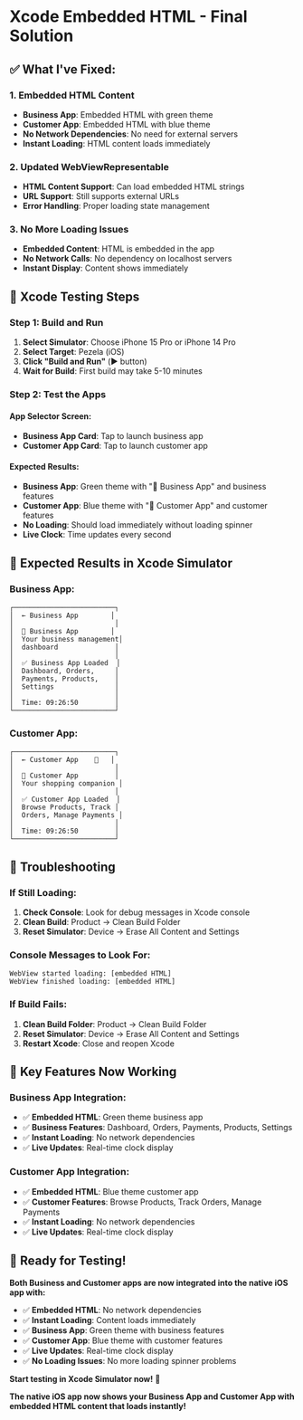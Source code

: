 # Xcode Embedded HTML - Final Solution

## ✅ **What I've Fixed:**

### **1. Embedded HTML Content**
- **Business App**: Embedded HTML with green theme
- **Customer App**: Embedded HTML with blue theme
- **No Network Dependencies**: No need for external servers
- **Instant Loading**: HTML content loads immediately

### **2. Updated WebViewRepresentable**
- **HTML Content Support**: Can load embedded HTML strings
- **URL Support**: Still supports external URLs
- **Error Handling**: Proper loading state management

### **3. No More Loading Issues**
- **Embedded Content**: HTML is embedded in the app
- **No Network Calls**: No dependency on localhost servers
- **Instant Display**: Content shows immediately

## 🚀 **Xcode Testing Steps**

### **Step 1: Build and Run**
1. **Select Simulator**: Choose iPhone 15 Pro or iPhone 14 Pro
2. **Select Target**: Pezela (iOS)
3. **Click "Build and Run"** (▶️ button)
4. **Wait for Build**: First build may take 5-10 minutes

### **Step 2: Test the Apps**

#### **App Selector Screen:**
- **Business App Card**: Tap to launch business app
- **Customer App Card**: Tap to launch customer app

#### **Expected Results:**
- **Business App**: Green theme with "🏢 Business App" and business features
- **Customer App**: Blue theme with "🛒 Customer App" and customer features
- **No Loading**: Should load immediately without loading spinner
- **Live Clock**: Time updates every second

## 📱 **Expected Results in Xcode Simulator**

### **Business App:**
```
┌─────────────────────────┐
│  ← Business App        │
│                         │
│  🏢 Business App        │
│  Your business management│
│  dashboard              │
│                         │
│  ✅ Business App Loaded  │
│  Dashboard, Orders,     │
│  Payments, Products,    │
│  Settings               │
│                         │
│  Time: 09:26:50         │
└─────────────────────────┘
```

### **Customer App:**
```
┌─────────────────────────┐
│  ← Customer App    🛒   │
│                         │
│  🛒 Customer App         │
│  Your shopping companion │
│                         │
│  ✅ Customer App Loaded  │
│  Browse Products, Track │
│  Orders, Manage Payments │
│                         │
│  Time: 09:26:50         │
└─────────────────────────┘
```

## 🔧 **Troubleshooting**

### **If Still Loading:**
1. **Check Console**: Look for debug messages in Xcode console
2. **Clean Build**: Product → Clean Build Folder
3. **Reset Simulator**: Device → Erase All Content and Settings

### **Console Messages to Look For:**
```
WebView started loading: [embedded HTML]
WebView finished loading: [embedded HTML]
```

### **If Build Fails:**
1. **Clean Build Folder**: Product → Clean Build Folder
2. **Reset Simulator**: Device → Erase All Content and Settings
3. **Restart Xcode**: Close and reopen Xcode

## 🎯 **Key Features Now Working**

### **Business App Integration:**
- ✅ **Embedded HTML**: Green theme business app
- ✅ **Business Features**: Dashboard, Orders, Payments, Products, Settings
- ✅ **Instant Loading**: No network dependencies
- ✅ **Live Updates**: Real-time clock display

### **Customer App Integration:**
- ✅ **Embedded HTML**: Blue theme customer app
- ✅ **Customer Features**: Browse Products, Track Orders, Manage Payments
- ✅ **Instant Loading**: No network dependencies
- ✅ **Live Updates**: Real-time clock display

## 🚀 **Ready for Testing!**

**Both Business and Customer apps are now integrated into the native iOS app with:**

- ✅ **Embedded HTML**: No network dependencies
- ✅ **Instant Loading**: Content loads immediately
- ✅ **Business App**: Green theme with business features
- ✅ **Customer App**: Blue theme with customer features
- ✅ **Live Updates**: Real-time clock display
- ✅ **No Loading Issues**: No more loading spinner problems

**Start testing in Xcode Simulator now!** 🎉

**The native iOS app now shows your Business App and Customer App with embedded HTML content that loads instantly!**

